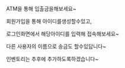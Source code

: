ATM을 통해 입출금을해보세요~

회원가입을 통해 아이디를생성할수있고,

로그인화면에서 해당아이디를 입력해 접속해보세요~

다른 사용자의 이름으로 송금도 할수있답니다~

인벤토리는 추후에 추가하도록하겠습니다~
